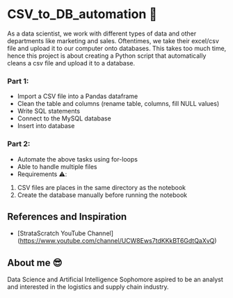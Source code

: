 # CSV_to_DB_automation 📂
As a data scientist, we work with different types of data and other departments like marketing and sales. Oftentimes, we take their excel/csv file and upload it to our computer onto databases. This takes too much time, hence this project is about creating a Python script that automatically cleans a csv file and upload it to a database.

### Part 1: 
- Import a CSV file into a Pandas dataframe
- Clean the table and columns (rename table, columns, fill NULL values)
- Write SQL statements
- Connect to the MySQL database
- Insert into database

### Part 2:
- Automate the above tasks using for-loops
- Able to handle multiple files 
- Requirements ⚠️:
1. CSV files are places in the same directory as the notebook
2. Create the database manually before running the notebook

## References and Inspiration
- [StrataScratch YouTube Channel] (https://www.youtube.com/channel/UCW8Ews7tdKKkBT6GdtQaXvQ)

## About me 😎
Data Science and Artificial Intelligence Sophomore aspired to be an analyst and interested in the logistics and supply chain industry.
